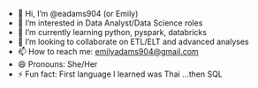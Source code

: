 - 👋 Hi, I’m @eadams904 (or Emily)
- 👀 I’m interested in Data Analyst/Data Science roles
- 🌱 I’m currently learning python, pyspark, databricks
- 💞️ I’m looking to collaborate on ETL/ELT and advanced analyses
- 📫 How to reach me: emilyadams904@gmail.com
- 😄 Pronouns: She/Her
- ⚡ Fun fact: First language I learned was Thai ...then SQL

<!---
eadams904/eadams904 is a ✨ special ✨ repository because its `README.md` (this file) appears on your GitHub profile.
You can click the Preview link to take a look at your changes.
--->
